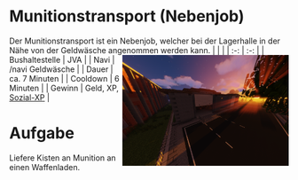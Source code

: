# Munitionstransport (Nebenjob)
Der Munitionstransport ist ein Nebenjob, welcher bei der Lagerhalle in der Nähe von der Geldwäsche angenommen werden kann. <img align="right" width="300" eight="150" src="../../../assets/image/nebenjobs/Munitionstransport.png">
| <!-- --> | <!-- --> |
| :-: | :-: |
| Bushaltestelle | JVA |
| Navi | /navi Geldwäsche |
| Dauer | ca. 7 Minuten |
| Cooldown | 6 Minuten |
| Gewinn | Geld, XP, [Sozial-XP](../../pages/skills/social.md) |

# Aufgabe
Liefere Kisten an Munition an einen Waffenladen.
